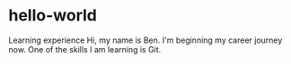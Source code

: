 # hello-world
Learning experience
Hi, my name is Ben. I'm beginning my career journey now. One of the skills I am learning is Git.
